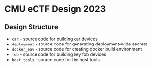 # CMU eCTF Design 2023

## Design Structure
- `car` - source code for building car devices
- `deployment` - source code for generating deployment-wide secrets
- `docker_env` - source code for creating docker build environment
- `fob` - source code for building key fob devices
- `host_tools` - source code for the host tools

